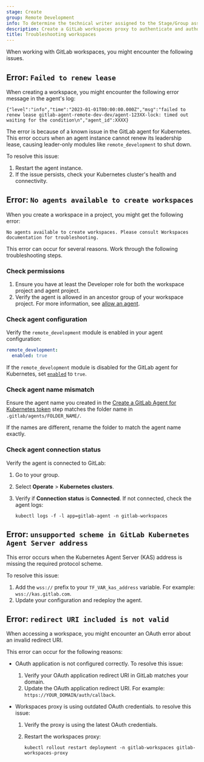 ```yaml
---
stage: Create
group: Remote Development
info: To determine the technical writer assigned to the Stage/Group associated with this page, see https://handbook.gitlab.com/handbook/product/ux/technical-writing/#assignments
description: Create a GitLab workspaces proxy to authenticate and authorize workspaces in your cluster.
title: Troubleshooting workspaces
---
```


When working with GitLab workspaces, you might encounter the following issues.

## Error: `Failed to renew lease`

When creating a workspace, you might encounter the following error message in the agent's log:

```plaintext
{"level":"info","time":"2023-01-01T00:00:00.000Z","msg":"failed to renew lease gitlab-agent-remote-dev-dev/agent-123XX-lock: timed out waiting for the condition\n","agent_id":XXXX}
```

The error is because of a known issue in the GitLab agent for Kubernetes.
This error occurs when an agent instance cannot renew its leadership lease, causing leader-only modules like `remote_development` to shut down.

To resolve this issue:

1. Restart the agent instance.
1. If the issue persists, check your Kubernetes cluster's health and connectivity.

## Error: `No agents available to create workspaces`

When you create a workspace in a project, you might get the following error:

```plaintext
No agents available to create workspaces. Please consult Workspaces documentation for troubleshooting.
```

This error can occur for several reasons. Work through the following troubleshooting steps.

### Check permissions

1. Ensure you have at least the Developer role for both the workspace project and agent project.
1. Verify the agent is allowed in an ancestor group of your workspace project.
For more information, see [allow an agent](gitlab_agent_configuration.md#allow-a-cluster-agent-for-workspaces-in-a-group).

### Check agent configuration

Verify the `remote_development` module is enabled in your agent configuration:

   ```yaml
   remote_development:
     enabled: true
   ```

If the `remote_development` module is disabled for the GitLab agent for Kubernetes,
set [`enabled`](settings.md#enabled) to `true`.

### Check agent name mismatch

Ensure the agent name you created in the [Create a GitLab Agent for Kubernetes token](set_up_infrastructure.md#create-a-gitlab-agent-for-kubernetes-token) step matches the folder name in
`.gitlab/agents/FOLDER_NAME/`.

If the names are different, rename the folder to match the agent name exactly.

### Check agent connection status

Verify the agent is connected to GitLab:

1. Go to your group.
1. Select **Operate** > **Kubernetes clusters**.
1. Verify if **Connection status** is **Connected**. If not connected, check the agent logs:

   ```shell
   kubectl logs -f -l app=gitlab-agent -n gitlab-workspaces
   ```

## Error: `unsupported scheme in GitLab Kubernetes Agent Server address`

This error occurs when the Kubernetes Agent Server (KAS) address is missing the required protocol
scheme.

To resolve this issue:

1. Add the `wss://` prefix to your `TF_VAR_kas_address` variable. For example: `wss://kas.gitlab.com`.
1. Update your configuration and redeploy the agent.

## Error: `redirect URI included is not valid`

When accessing a workspace, you might encounter an OAuth error about an invalid redirect URI.

This error can occur for the following reasons:

- OAuth application is not configured correctly. To resolve this issue:

  1. Verify your OAuth application redirect URI in GitLab matches your domain.
  1. Update the OAuth application redirect URI. For example: `https://YOUR_DOMAIN/auth/callback`.

- Workspaces proxy is using outdated OAuth credentials. to resolve this issue:

  1. Verify the proxy is using the latest OAuth credentials.
  1. Restart the workspaces proxy:

      ```shell
      kubectl rollout restart deployment -n gitlab-workspaces gitlab-workspaces-proxy
      ```

<!--- Other suggested topics:

## DNS configuration

## Workspace stops unexpectedly

## Workspace creation fails due to quotas

## Network connectivity

## SSH connection failures

### Network policy restrictions

-->
